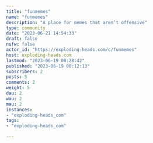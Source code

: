 ```yaml
---
title: "funmemes" 
name: "funmemes"
description: "A place for memes that aren’t offensive"
type: community
date: "2023-06-21 14:54:33"
draft: false
nsfw: false
actor_id: "https://exploding-heads.com/c/funmemes"
host: exploding-heads.com
lastmod: "2023-06-19 00:28:42"
published: "2023-06-19 00:12:13"
subscribers: 2
posts: 5
comments: 2
weight: 5
dau: 2
wau: 2
mau: 2
instances:
- "exploding-heads_com"
tags: 
- "exploding-heads_com"

---
```

